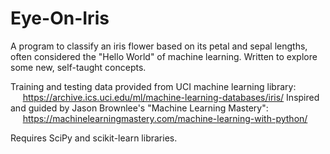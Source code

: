 # Eye-On-Iris
A program to classify an iris flower based on its petal and sepal lengths, often considered the "Hello World" of machine learning. Written to explore some new, self-taught concepts. 

Training and testing data provided from UCI machine learning library:  
&nbsp;&nbsp;&nbsp;&nbsp;&nbsp;https://archive.ics.uci.edu/ml/machine-learning-databases/iris/
Inspired and guided by Jason Brownlee's "Machine Learning Mastery":  
&nbsp;&nbsp;&nbsp;&nbsp;&nbsp;https://machinelearningmastery.com/machine-learning-with-python/

Requires SciPy and scikit-learn libraries.
